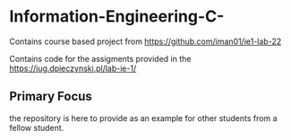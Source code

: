 # Information-Engineering-C-
Contains course based project from https://github.com/iman01/ie1-lab-22

Contains code for the assigments provided in the  https://jug.dpieczynski.pl/lab-ie-1/
## Primary Focus
the repository is here to provide as an example for other students from a fellow student.
